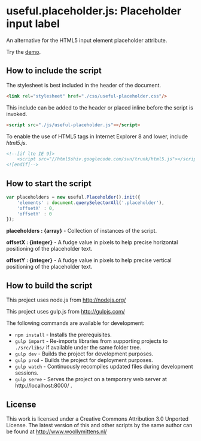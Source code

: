 # useful.placeholder.js: Placeholder input label

An alternative for the HTML5 input element placeholder attribute.

Try the <a href="http://www.woollymittens.nl/default.php?url=useful-placeholder">demo</a>.

## How to include the script

The stylesheet is best included in the header of the document.

```html
<link rel="stylesheet" href="./css/useful-placeholder.css"/>
```

This include can be added to the header or placed inline before the script is invoked.

```html
<script src="./js/useful-placeholder.js"></script>
```

To enable the use of HTML5 tags in Internet Explorer 8 and lower, include *html5.js*.

```html
<!--[if lte IE 9]>
	<script src="//html5shiv.googlecode.com/svn/trunk/html5.js"></script>
<![endif]-->
```

## How to start the script

```javascript
var placeholders = new useful.Placeholder().init({
	'elements' : document.querySelectorAll('.placeholder'),
	'offsetX' : 0,
	'offsetY' : 0
});
```

**placeholders : {array}** - Collection of instances of the script.

**offsetX : {integer}** - A fudge value in pixels to help precise horizontal positioning of the placeholder text.

**offsetY : {integer}** - A fudge value in pixels to help precise vertical positioning of the placeholder text.

## How to build the script

This project uses node.js from http://nodejs.org/

This project uses gulp.js from http://gulpjs.com/

The following commands are available for development:
+ `npm install` - Installs the prerequisites.
+ `gulp import` - Re-imports libraries from supporting projects to `./src/libs/` if available under the same folder tree.
+ `gulp dev` - Builds the project for development purposes.
+ `gulp prod` - Builds the project for deployment purposes.
+ `gulp watch` - Continuously recompiles updated files during development sessions.
+ `gulp serve` - Serves the project on a temporary web server at http://localhost:8000/ .

## License

This work is licensed under a Creative Commons Attribution 3.0 Unported License. The latest version of this and other scripts by the same author can be found at http://www.woollymittens.nl/
